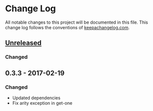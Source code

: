 # Change Log
All notable changes to this project will be documented in this file. This change log follows the conventions of [keepachangelog.com](http://keepachangelog.com/).

## [Unreleased]
### Changed

## 0.3.3 - 2017-02-19
### Changed
- Updated dependencies
- Fix arity exception in get-one

[Unreleased]: https://github.com/your-name/muninn/compare/0.3.3...HEAD
